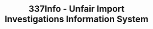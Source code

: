 ---
layout: default
bigquery: https://console.cloud.google.com/bigquery?p=patents-public-data&d=usitc_investigations&page=dataset&project=sheets-management-319211
citation: US International Trade Commission 337Info Unfair Import Investigations Information
  System
contributors: US International Trade Comission
cost: None
description: US International Trade Commission 337Info Unfair Import Investigations
  Information System contains data on investigations done under Section 337. Section
  337 declares the infringement of certain statutory intellectual property rights
  and other forms of unfair competition in import trade to be unlawful practices.
  Most Section 337 investigations involve allegations of patent or registered trademark
  infringement.
documentation: FAQ and tutorial available on the site
last_edit: 04/06/2022, 11:40:40
location: https://pubapps2.usitc.gov/337external/
maintained_by: US International Trade Comission
schema_fields:
- complainant
- dateComplaintFiled
- internalRemand
- investigationType
- investigationNo
- ouiiAttorney
- trademarkNumbers
- scheduledStartDateEvidHear
- currentActiveALJ
- copyrightNumbers
- currentStatus
- htsNumbers
- id
- teoProceedingInvolved
- dateOfPublicationFrNotice
- respondent
- markmanHearing
- finalIdOnViolationDue
- actualEndDateEvidHear
- finalDetViolation
- actualStartDateEvidHear
- gcAttorney
- invUnfairAct
- issueDateOtherNonFinal
- patentNumbers
- patentNumber
- scheduledEndDateEvidHear
- finalIdOnViolationIssue
- title
- dateCreated
- finalDetNoViolation
- cafcAppeals
- targetDate
- publication_number
- docketNo
- ouiiParticipation
- teoIdIssueDate
- teoReliefGranted
- teoIdDueDate
- endDateMarkmanHearing
- investigationTermDate
- startDateMarkmanHearing
- aljAssigned
- lastUpdated
shortname: unfair_import_investigations
tags:
- import
- legal
- trade
timeframe: 2008-2021 (prior to 2008 downloadable as a JSON file)
title: 337Info - Unfair Import Investigations Information System
uuid: 2721f5ec-e599-4890-9265-9706719fc71e
---
